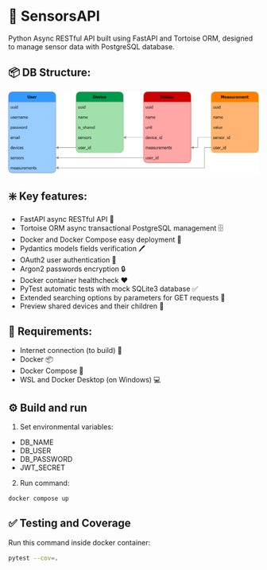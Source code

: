 # 📡 SensorsAPI

Python Async RESTful API built using FastAPI and Tortoise ORM,
designed to manage sensor data with PostgreSQL database.

## 📦 DB Structure:

![Sensors API DB Strudture](docs%2FSensorsAPI.png)

## ❇️ Key features:

- FastAPI async RESTful API 📄
- Tortoise ORM async transactional PostgreSQL management 🗄
- Docker and Docker Compose easy deployment 🚚
- Pydantics models fields verification 🖊
- OAuth2 user authentication 🔑
- Argon2 passwords encryption 🔒
- Docker container healthcheck :heart:
- PyTest automatic tests with mock SQLite3 database ✅
- Extended searching options by parameters for GET requests 🔎
- Preview shared devices and their children 🔗

## 🛂 Requirements:

- Internet connection (to build) 📶
- Docker 📦
- Docker Compose 🚛
- WSL and Docker Desktop (on Windows) 💻

## ⚙️ Build and run

1. Set environmental variables:

- DB_NAME
- DB_USER
- DB_PASSWORD
- JWT_SECRET

2. Run command:

```bash
docker compose up
```

## ✅ Testing and Coverage

Run this command inside docker container:

```bash
pytest --cov=.
```
